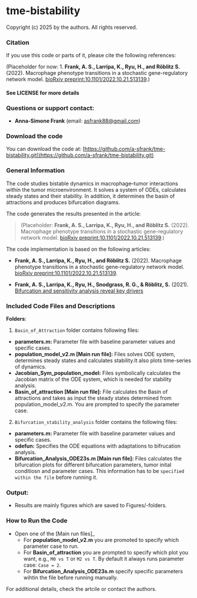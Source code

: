 # tme-bistability


Copyright (c) 2025 by the authors. All rights reserved.

### Citation

If you use this code or parts of it, please cite the following references:

(Placeholder for now: 1. **Frank, A. S., Larripa, K., Ryu, H., and Röblitz S.** (2022). Macrophage phenotype transitions in a stochastic gene-regulatory network model. [bioRxiv preprint:10.1101/2022.10.21.513139](https://biorxiv.org/cgi/content/short/2022.10.21.513139v1).)

#### See LICENSE for more details


### Questions or support contact:

- **Anna-Simone Frank** (email: asfrank88@gmail.com)


### Download the code

You can download the code at: [https://github.com/a-sfrank/tme-bistability.git](https://github.com/a-sfrank/tme-bistability.git)

### General Information

The code studies bistable dynamics in macrophage–tumor interactions within the tumor microenvironment. It solves a system of ODEs, calculates steady states and their stability. In addition, it determines the basin of attractions  and produces bifurcation diagrams.

The code generates the results presented in the article:

> (Placeholder: **Frank, A. S., Larripa, K., Ryu, H., and Röblitz S.** (2022). Macrophage phenotype transitions in a stochastic gene-regulatory network model. [bioRxiv preprint:10.1101/2022.10.21.513139](https://biorxiv.org/cgi/content/short/2022.10.21.513139v1).)

The code implementation is based on the following articles:

- **Frank, A. S., Larripa, K., Ryu, H., and Röblitz S.** (2022). Macrophage phenotype transitions in a stochastic gene-regulatory network model. [bioRxiv preprint:10.1101/2022.10.21.513139](https://biorxiv.org/cgi/content/short/2022.10.21.513139v1).

- **Frank, A. S., Larripa, K., Ryu, H., Snodgrass, R. G., & Röblitz, S.** (2021). [Bifurcation and sensitivity analysis reveal key drivers]()

### Included Code Files and Descriptions

**Folders**:

1. `Basin_of_Attraction` folder contains following files:

- **parameters.m:** Parameter file with baseline parameter values and specific cases.
- **population_model_v2.m [Main run file]:** Files solves ODE system, determines steady states and calculates stability.It also plots time-series of dynamics.
- **Jacobian_Sym_population_model:** Files symbolically calculates the Jacobian matrix of the ODE system, which is needed for stability analysis.
- **Basin_of_attraction [Main run file]:** File calculates the Basin of attractions and takes as input the steady states determined from population_model_v2.m. You are prompted to specify the parameter case.

2. `Bifurcation_stability_analysis` folder contains the following files:

- **parameters.m:** Parameter file with baseline parameter values and specific cases.
- **odefun:** Specifies the ODE equations with adaptations to bifrucation analysis.
- **Bifurcation_Analysis_ODE23s.m [Main run file]:** Files calculates the bifurcation plots for different bifurcation parameters, tumor inital conditiosn and parameter cases. This information has to be `specified within the file` before running it.

### Output:

- Results are mainly figures which are saved to Figures/-folders.

### How to Run the Code

- Open one of the [Main run files]_ 
  - For **population_model_v2.m** you are promoted to specify which parameter case to run.
  - For **Basin_of_attraction** you are prompted to specify which plot you want, e.g., `M0 vs T` or `M2 vs T`. By default it always runs parameter case: `Case = 2`. 
  - For **Bifurcation_Analysis_ODE23s.m** specify specific parameters wihtin the file before running manually.

For additional details, check the artcile or contact the authors.
